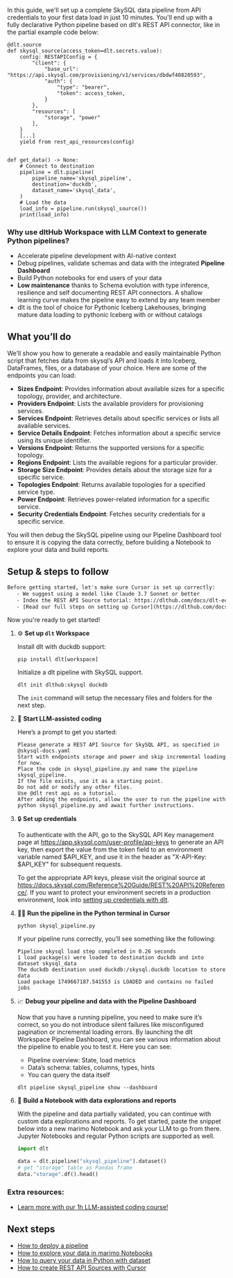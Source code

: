 In this guide, we'll set up a complete SkySQL data pipeline from API credentials to your first data load in just 10 minutes. You'll end up with a fully declarative Python pipeline based on dlt's REST API connector, like in the partial example code below:

```python-outcome
@dlt.source
def skysql_source(access_token=dlt.secrets.value):
    config: RESTAPIConfig = {
        "client": {
            "base_url": "https://api.skysql.com/provisioning/v1/services/dbdwf40820593",
            "auth": {
                "type": "bearer",
                "token": access_token,
            }
        },
        "resources": [
            "storage", "power"
        ],
    }
    [...]
    yield from rest_api_resources(config)


def get_data() -> None:
    # Connect to destination
    pipeline = dlt.pipeline(
        pipeline_name='skysql_pipeline',
        destination='duckdb',
        dataset_name='skysql_data', 
    )
    # Load the data
    load_info = pipeline.run(skysql_source())
    print(load_info) 
```

### Why use dltHub Workspace with LLM Context to generate Python pipelines?

- Accelerate pipeline development with AI-native context
- Debug pipelines, validate schemas and data with the integrated **Pipeline Dashboard**
- Build Python notebooks for end users of your data
- **Low maintenance** thanks to Schema evolution with type inference, resilience and self documenting REST API connectors. A shallow learning curve makes the pipeline easy to extend by any team member
- dlt is the tool of choice for Pythonic Iceberg Lakehouses, bringing mature data loading to pythonic Iceberg with or without catalogs

## What you’ll do

We’ll show you how to generate a readable and easily maintainable Python script that fetches data from skysql’s API and loads it into Iceberg, DataFrames, files, or a database of your choice. Here are some of the endpoints you can load:

- **Sizes Endpoint**: Provides information about available sizes for a specific topology, provider, and architecture.
- **Providers Endpoint**: Lists the available providers for provisioning services.
- **Services Endpoint**: Retrieves details about specific services or lists all available services.
- **Service Details Endpoint**: Fetches information about a specific service using its unique identifier.
- **Versions Endpoint**: Returns the supported versions for a specific topology.
- **Regions Endpoint**: Lists the available regions for a particular provider.
- **Storage Size Endpoint**: Provides details about the storage size for a specific service.
- **Topologies Endpoint**: Returns available topologies for a specified service type.
- **Power Endpoint**: Retrieves power-related information for a specific service. 
- **Security Credentials Endpoint**: Fetches security credentials for a specific service.

You will then debug the SkySQL pipeline using our Pipeline Dashboard tool to ensure it is copying the data correctly, before building a Notebook to explore your data and build reports.

## Setup & steps to follow

```default
Before getting started, let's make sure Cursor is set up correctly:
   - We suggest using a model like Claude 3.7 Sonnet or better
   - Index the REST API Source tutorial: https://dlthub.com/docs/dlt-ecosystem/verified-sources/rest_api/ and add it to context as **@dlt rest api**
   - [Read our full steps on setting up Cursor](https://dlthub.com/docs/dlt-ecosystem/llm-tooling/cursor-restapi#23-configuring-cursor-with-documentation)
```

Now you're ready to get started!

1. ⚙️ **Set up `dlt` Workspace**
    
    Install dlt with duckdb support:
    ```shell
    pip install dlt[workspace]
    ```

    Initialize a dlt pipeline with SkySQL support.
    ```shell
    dlt init dlthub:skysql duckdb
    ```

    The `init` command will setup the necessary files and folders for the next step.
    
2. 🤠 **Start LLM-assisted coding**
    
    Here’s a prompt to get you started:
    
    ```prompt
    Please generate a REST API Source for SkySQL API, as specified in @skysql-docs.yaml 
    Start with endpoints storage and power and skip incremental loading for now. 
    Place the code in skysql_pipeline.py and name the pipeline skysql_pipeline. 
    If the file exists, use it as a starting point. 
    Do not add or modify any other files. 
    Use @dlt rest api as a tutorial. 
    After adding the endpoints, allow the user to run the pipeline with python skysql_pipeline.py and await further instructions.
    ```

    
3. 🔒 **Set up credentials** 
    
    To authenticate with the API, go to the SkySQL API Key management page at https://app.skysql.com/user-profile/api-keys to generate an API key, then export the value from the token field to an environment variable named $API_KEY, and use it in the header as "X-API-Key: $API_KEY" for subsequent requests.
    
    To get the appropriate API keys, please visit the original source at https://docs.skysql.com/Reference%20Guide/REST%20API%20Reference/.
    If you want to protect your environment secrets in a production environment, look into [setting up credentials with dlt](https://dlthub.com/docs/walkthroughs/add_credentials).
    
4. 🏃‍♀️ **Run the pipeline in the Python terminal in Cursor**
    
    ```shell
    python skysql_pipeline.py
    ```
    
    If your pipeline runs correctly, you’ll see something like the following:
    
    ```shell
    Pipeline skysql load step completed in 0.26 seconds
    1 load package(s) were loaded to destination duckdb and into dataset skysql_data
    The duckdb destination used duckdb:/skysql.duckdb location to store data
    Load package 1749667187.541553 is LOADED and contains no failed jobs
    ```
    
5. 📈 **Debug your pipeline and data with the Pipeline Dashboard**

    Now that you have a running pipeline, you need to make sure it’s correct, so you do not introduce silent failures like misconfigured pagination or incremental loading errors. By launching the dlt Workspace Pipeline Dashboard, you can see various information about the pipeline to enable you to test it. Here you can see:
    - Pipeline overview: State, load metrics
    - Data’s schema: tables, columns, types, hints
    - You can query the data itself
    
    ```shell
    dlt pipeline skysql_pipeline show --dashboard
    ```
    
6. 🐍 **Build a Notebook with data explorations and reports**

    With the pipeline and data partially validated, you can continue with custom data explorations and reports. To get started, paste the snippet below into a new marimo Notebook and ask your LLM to go from there. Jupyter Notebooks and regular Python scripts are supported as well.

    
    ```python
    import dlt

   data = dlt.pipeline("skysql_pipeline").dataset()
   # get "storage" table as Pandas frame
   data."storage".df().head()
    ```

### Extra resources:

- [Learn more with our 1h LLM-assisted coding course!](https://www.youtube.com/watch?v=GGid70rnJuM)

## Next steps

- [How to deploy a pipeline](https://dlthub.com/docs/walkthroughs/deploy-a-pipeline)
- [How to explore your data in marimo Notebooks](https://dlthub.com/docs/general-usage/dataset-access/marimo)
- [How to query your data in Python with dataset](https://dlthub.com/docs/general-usage/dataset-access/dataset)
- [How to create REST API Sources with Cursor](https://dlthub.com/docs/dlt-ecosystem/llm-tooling/cursor-restapi)